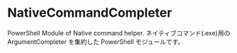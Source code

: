 # NativeCommandCompleter

PowerShell Module of Native command helper.
ネイティブコマンド(.exe)用の ArgumentCompleter を集約した PowerShell モジュールです。
